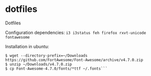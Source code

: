 # dotfiles
Dotfiles

Configuration dependencies: `i3 i3status feh firefox rxvt-unicode fontawesome`

Installation in ubuntu: 
```$ sudo apt-get install i3 i3status feh firefox rxvt-unicode
$ wget --directory-prefix=~/Downloads https://github.com/FortAwesome/Font-Awesome/archive/v4.7.0.zip
$ unzip ~/Downloads/v4.7.0.zip
$ cp Font-Awesome-4.7.0/fonts/*ttf ~/.fonts```
